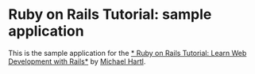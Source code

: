 # Ruby on Rails Tutorial: sample application

This is the sample application for the
[* Ruby on Rails Tutorial:
Learn Web Development with Rails*](http://www.railstutorial.org/)
by [Michael Hartl](http://www.michaelhartl.org).